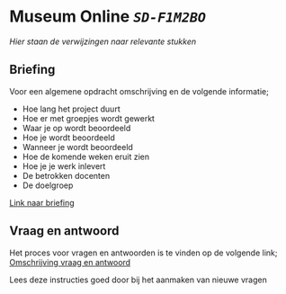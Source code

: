 # Museum Online *`SD-F1M2BO`*
*Hier staan de verwijzingen naar relevante stukken*
## Briefing
Voor een algemene opdracht omschrijving en de volgende informatie;

 - Hoe lang het project duurt
 - Hoe er met groepjes wordt gewerkt
 - Waar je op wordt beoordeeld
 - Hoe je wordt beoordeeld
 - Wanneer je wordt beoordeeld
 - Hoe de komende weken eruit zien
 - Hoe je je werk inlevert
 - De betrokken docenten
 - De doelgroep

[Link naar briefing](https://mediacollegeamsterdam.sharepoint.com/:b:/r/teams/SD-F1M2BO-MuseumOnline/Class%20Materials/WEEK_2__BRIEFING_Beroepsopdracht_Museum_Online.pdf?csf=1&web=1&e=Eog4fK)

## Vraag en antwoord
Het proces voor vragen en antwoorden is te vinden op de volgende link;
[Omschrijving vraag en antwoord](https://github.com/MediacollegeAmsterdam/museum-online/tree/master/Issues)

Lees deze instructies goed door bij het aanmaken van nieuwe vragen
